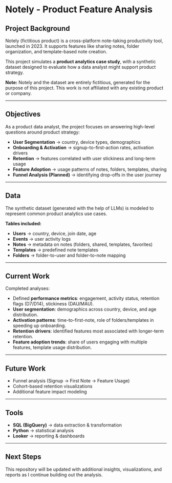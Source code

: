 # Notely - Product Feature Analysis  

##  Project Background  
Notely (fictitious product) is a cross-platform note-taking productivity tool, launched in 2023. It supports features like sharing notes, folder organization, and template-based note creation.  

This project simulates a **product analytics case study**, with a synthetic dataset designed to evaluate how a data analyst might support product strategy.  

**Note:** Notely and the dataset are entirely fictitious, generated for the purpose of this project. This work is not affiliated with any existing product or company.  

---

## Objectives  
As a product data analyst, the project focuses on answering high-level questions around product strategy:  

- **User Segmentation** → country, device types, demographics  
- **Onboarding & Activation** → signup-to-first-action rates, activation drivers  
- **Retention** → features correlated with user stickiness and long-term usage  
- **Feature Adoption** → usage patterns of notes, folders, templates, sharing  
- **Funnel Analysis (Planned)** → identifying drop-offs in the user journey  

---

## Data  
The synthetic dataset (generated with the help of LLMs) is modeled to represent common product analytics use cases.  

**Tables included:**  
- **Users** → country, device, join date, age  
- **Events** → user activity logs  
- **Notes** → metadata on notes (folders, shared, templates, favorites)  
- **Templates** → predefined note templates  
- **Folders** → folder-to-user and folder-to-note mapping  

---

## Current Work  
Completed analyses:  
- Defined **performance metrics**: engagement, activity status, retention flags (D7/D14), stickiness (DAU/MAU).  
- **User segmentation**: demographics across country, device, and age distribution.  
- **Activation patterns**: time-to-first-note, role of folders/templates in speeding up onboarding.  
- **Retention drivers**: identified features most associated with longer-term retention.  
- **Feature adoption trends**: share of users engaging with multiple features, template usage distribution.  

---

## Future Work  
- Funnel analysis (Signup → First Note → Feature Usage)  
- Cohort-based retention visualizations  
- Additional feature impact modeling  

---

## Tools  
- **SQL (BigQuery)** → data extraction & transformation  
- **Python** → statistical analysis  
- **Looker** → reporting & dashboards  

---

## Next Steps  
This repository will be updated with additional insights, visualizations, and reports as I continue building out the analysis.  
